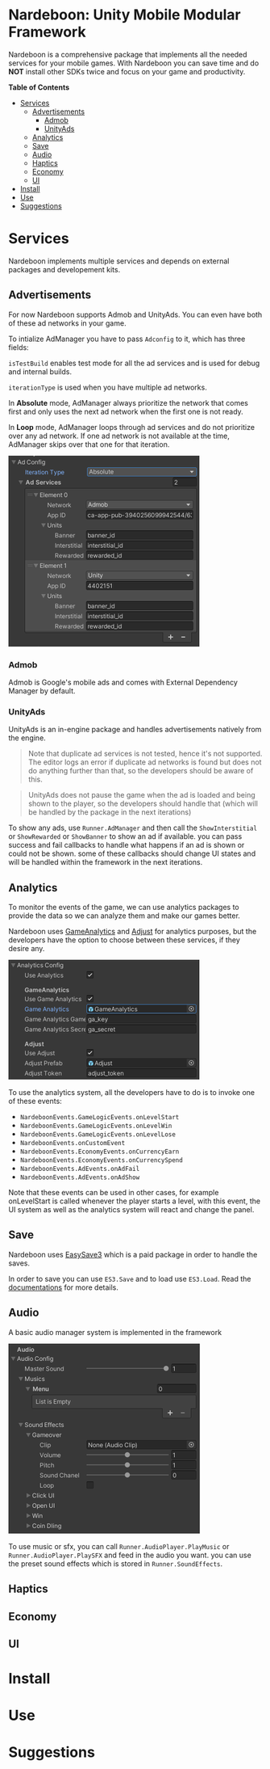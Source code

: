 # Nardeboon: Unity Mobile Modular Framework

Nardeboon is a comprehensive package that implements all the needed services for your mobile games. With Nardeboon you can save time and do **NOT** install other SDKs twice and focus on your game and productivity.

**Table of Contents**

- [Services](#services)
    - [Advertisements](#advertisements)
        - [Admob](#admob)
        - [UnityAds](#unityads)
    - [Analytics](#analytics)
    - [Save](#save)
    - [Audio](#audio)
    - [Haptics](#haptics)
    - [Economy](#economy)
    - [UI](#ui)
- [Install](#install)
- [Use](#use)
- [Suggestions](#suggestions)


# Services
Nardeboon implements multiple services and depends on external packages and developement kits.

## Advertisements
For now Nardeboon supports Admob and UnityAds. You can even have both of these ad networks in your game.

To intialize AdManager you have to pass `Adconfig` to it, which has three fields:

`isTestBuild` enables test mode for all the ad services and is used for debug and internal builds.

`iterationType` is used when you have multiple ad networks. 

In **Absolute** mode, AdManager always prioritize the network that comes first and only uses the next ad network when the first one is not ready.

In **Loop** mode, AdManager loops through ad services and do not prioritize over any ad network. If one ad network is not available at the time, AdManager skips over that one for that iteration.

![Advertisement Config](/images/adconfig.png)

### Admob
Admob is Google's mobile ads and comes with External Dependency Manager by default.

### UnityAds
UnityAds is an in-engine package and handles advertisements natively from the engine.

> Note that duplicate ad services is not tested, hence it's not supported. The editor logs an error if duplicate ad networks is found but does not do anything further than that, so the developers should be aware of this.

> UnityAds does not pause the game when the ad is loaded and being shown to the player, so the developers should handle that (which will be handled by the package in the next iterations)

To show any ads, use `Runner.AdManager` and then call the `ShowInterstitial` or `ShowRewarded` or `ShowBanner` to show an ad if available. you can pass success and fail callbacks to handle what happens if an ad is shown or could not be shown. some of these callbacks should change UI states and will be handled within the framework in the next iterations.

## Analytics

To monitor the events of the game, we can use analytics packages to provide the data so we can analyze them and make our games better.

Nardeboon uses [GameAnalytics](https://github.com/googleads/googleads-mobile-unity) and [Adjust](https://github.com/adjust/unity_sdk) for analytics purposes, but the developers have the option to choose between these services, if they desire any.

![Analytics config](/images/analytics-config.png)

To use the analytics system, all the developers have to do is to invoke one of these events:

- `NardeboonEvents.GameLogicEvents.onLevelStart`
- `NardeboonEvents.GameLogicEvents.onLevelWin`
- `NardeboonEvents.GameLogicEvents.onLevelLose`
- `NardeboonEvents.onCustomEvent`
- `NardeboonEvents.EconomyEvents.onCurrencyEarn`
- `NardeboonEvents.EconomyEvents.onCurrencySpend`
- `NardeboonEvents.AdEvents.onAdFail`
- `NardeboonEvents.AdEvents.onAdShow`

Note that these events can be used in other cases, for example onLevelStart is called whenever the player starts a level, with this event, the UI system as well as the analytics system will react and change the panel.

## Save
Nardeboon uses [EasySave3](https://docs.moodkie.com/product/easy-save-3/) which is a paid package in order to handle the saves.

In order to save you can use `ES3.Save` and to load use `ES3.Load`. Read the [documentations](https://docs.moodkie.com/product/easy-save-3/) for more details.


## Audio
A basic audio manager system is implemented in the framework

![Audio Config](/images/audio.png)

To use music or sfx, you can call `Runner.AudioPlayer.PlayMusic` or `Runner.AudioPlayer.PlaySFX` and feed in the audio you want. you can use the preset sound effects which is stored in `Runner.SoundEffects`.

## Haptics

## Economy

## UI

# Install

# Use

# Suggestions